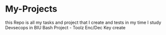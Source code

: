 # My-Projects
this Repo is all my tasks and project that I create and tests in my time I study Devsecops in BIU
Bash Project - Toolz
Enc/Dec Key create
